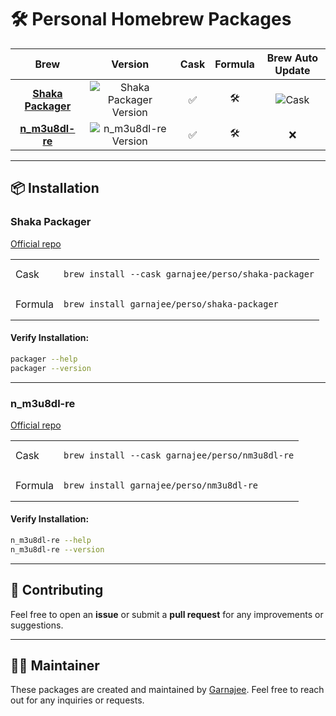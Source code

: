 # 🛠️ Personal Homebrew Packages

| Brew               | Version  | Cask | Formula | Brew Auto Update |
|:------------------:|:--------:|:-----------:|:--------------:|:------------------:|
| [**Shaka Packager**](#shaka-packager-installation) | ![Shaka Packager Version](https://img.shields.io/github/v/release/shaka-project/shaka-packager) | ✅ | 🛠️ | ![Cask](https://github.com/garnajee/homebrew-shaka-packager/actions/workflows/update-shaka-packager-cask.yml/badge.svg) |
| [**n_m3u8dl-re**](#nm3u8dl-re-installation)    | ![n_m3u8dl-re Version](https://img.shields.io/github/v/release/nilaoda/N_m3u8DL-RE) | ✅ | 🛠️ | ❌ |

---

## 📦 Installation

### **Shaka Packager**

[Official repo](https://github.com/shaka-project/shaka-packager)

<table>
  <tr>
    <td>Cask</td>
    <td><pre><code>brew install --cask garnajee/perso/shaka-packager</code></pre></td>
  </tr>
  <tr>
    <td>Formula</td>
    <td><pre><code>brew install garnajee/perso/shaka-packager</code></pre></td>
  </tr>
</table>

#### Verify Installation:
```bash
packager --help
packager --version
```

---

### **n_m3u8dl-re**

[Official repo](https://github.com/nilaoda/N_m3u8DL-RE)

<table>
  <tr>
    <td>Cask</td>
    <td><pre><code>brew install --cask garnajee/perso/nm3u8dl-re</code></pre></td>
  </tr>
  <tr>
    <td>Formula</td>
    <td><pre><code>brew install garnajee/perso/nm3u8dl-re</code></pre></td>
  </tr>
</table>

#### Verify Installation:
```bash
n_m3u8dl-re --help
n_m3u8dl-re --version
```

---

## 🔧 Contributing

Feel free to open an **issue** or submit a **pull request** for any improvements or suggestions.

---

## 👨‍💻 Maintainer

These packages are created and maintained by [Garnajee](https://github.com/garnajee). Feel free to reach out for any inquiries or requests.
